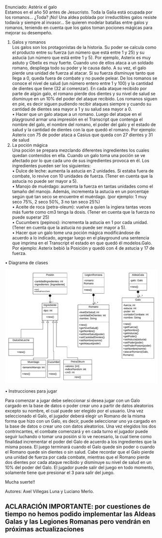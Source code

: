 Enunciado: Astérix el galo
<br>Estamos en el año 50 antes de Jesucristo. Toda la Galia está ocupada por los romanos… ¿Toda? ¡No! Una aldea poblada por irreductibles galos resiste todavía y siempre al invasor…
Se quieren modelar batallas entre galos y romanos, teniendo en cuenta que los galos toman pociones mágicas para mejorar su desempeño.
1. Galos y romanos <br>
Los galos son los protagonistas de la historia. Su poder se calcula como el producto entre su fuerza (un número que está entre 1 y 25) y su astucia (un número que está entre 1 y 5). Por ejemplo, Asterix es muy astuto y Obelix es muy fuerte. Cuando uno de ellos ataca a un soldado romano, despliega todo su poder y le causa daño. A su vez, el galo pierde una unidad de fuerza al atacar. Si su fuerza disminuye tanto que llega a 0, queda fuera de combate y no puede pelear.
De los romanos se conoce el nivel de salud (un número entero entre 1 y 100) y la cantidad de dientes que tiene (32 al comenzar). En cada ataque recibido por parte de algún galo, el romano pierde dos dientes y su nivel de salud se disminuye en un 10% del poder del ataque recibido. Los romanos siguen en pie, es decir siguen pudiendo recibir ataques siempre y cuando su cantidad de dientes sea mayor a 1 y su salud sea mayor a 0. <br>
• Hacer que un galo ataque a un romano. Luego del ataque en el playground armar una impresión en el Transcript que contenga el nombre del galo, el nombre del romano, el poder del galo y el estado de salud y la cantidad de dientes con la que quedó el romano. Por ejemplo: Asterix con 75 de poder ataca a Casius que queda con 27 dientes y 31 de salud
2. La poción mágica <br>
Una poción se prepara mezclando diferentes ingredientes los cuales quedan contenidos en ella. Cuando un galo toma una poción se ve afectado por lo que cada uno de sus ingredientes provoca en él. Los ingredientes pueden ser los siguientes: <br>
• Dulce de leche: aumenta la astucia en 2 unidades. Si estaba fuera de combate, lo revive con 10 unidades de fuerza. (Tener en cuenta que la astucia no puede ser mayor a 5). <br>
• Manojo de muérdago: aumenta la fuerza en tantas unidades como el tamaño del manojo. Además, incrementa la astucia en un porcentaje según qué tan seco se encuentre el muérdago. (por ejemplo: 1 muy seco 75%, 2 seco 50%, 3 no tan seco 25%) <br>
• Aceite de roca (petra-oleum): vuelve a quien la ingiera tantas veces más fuerte como cm3 tenga la dosis. (Tener en cuenta que la fuerza no puede superar 25) <br>
• Cucumbers (pepinos): incrementa la astucia en 1 por cada unidad. (Tener en cuenta que la astucia no puede ser mayor a 5). <br>
• Hacer que un galo tome una poción mágica modificándose de acuerdo a lo indicado, agregar luego en el playground una sentencia que imprima en el Transcript el estado en que quedó él modelos.Galo. Por ejemplo: Asterix bebió la Posición y quedó con 4 de astucia y 17 de fuerza. <br>

• Diagrama de clases

<img src="src/docs/DiagramaDeClases.jpg" alt="Diagrama de clases"/>

• Instrucciones para jugar

Para comenzar a jugar debe seleccionar si desea jugar con un Galo cargado en la base de datos o poder crear uno a partir de datos aleatorios excepto su nombre, el cual puede ser elegido por el usuario.
Una vez seleccionado el Galo, el jugador deberá elegir un Romano de la misma forma que hizo con un Galo, es decir, puede seleccionar uno ya cargado en la base de datos o crear uno con datos aleatorios.
Una vez elegidos los dos contrincantes, el combate comenzará y en cada turno el jugador puede seguir luchando o tomar una posión si lo ve necesario, la cual tiene
como finalidad incrementar el poder del Galo de acuerdo a los ingredientes que la misma posea.
El juego terminará cuando el Galo quede sin poder o cuando el Romano quede sin dientes o sin salud.
Cabe recordar que el Galo pierde una unidad de fuerza por cada combate, mientras que el Romano pierde dos dientes por
cada ataque recibido y disminuye su nivel de salud en un 10% del poder del Galo.
El jugador puede salir del juego en todo momento, solamente tiene que presionar el 3 para salir del juego.

Mucha suerte!!



Autores: Axel Villegas Luna y Luciano Merlo. <br>
<h2>ACLARACIÓN IMPORTANTE: por cuestiones de tiempo no hemos podido implementar las Aldeas Galas y las Legiones Romanas pero vendrán en próximas actualizaciones</h2>
